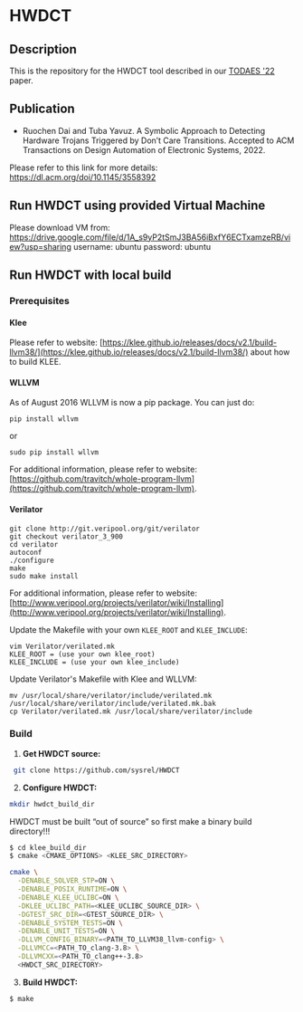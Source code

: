 # HWDCT
## Description
This is the repository for the HWDCT tool described in our [TODAES '22](https://dl.acm.org/doi/10.1145/3558392) paper.

## Publication
- Ruochen Dai and Tuba Yavuz. A Symbolic Approach to Detecting Hardware Trojans Triggered by Don’t Care Transitions. Accepted to ACM Transactions on Design Automation of Electronic Systems, 2022.

Please refer to this link for more details: https://dl.acm.org/doi/10.1145/3558392

## Run HWDCT using provided Virtual Machine
Please download VM from: https://drive.google.com/file/d/1A_s9yP2tSmJ3BA56iBxfY6ECTxamzeRB/view?usp=sharing
username: ubuntu
password: ubuntu

## Run HWDCT with local build
### Prerequisites
#### Klee
Please refer to website: [https://klee.github.io/releases/docs/v2.1/build-llvm38/](https://klee.github.io/releases/docs/v2.1/build-llvm38/) about 
how to build KLEE.

#### WLLVM

As of August 2016 WLLVM is now a pip package. You can just do:

```
pip install wllvm
```

or

```
sudo pip install wllvm
```

For additional information, please refer to website: [https://github.com/travitch/whole-program-llvm](https://github.com/travitch/whole-program-llvm).

#### Verilator

```
git clone http://git.veripool.org/git/verilator
git checkout verilator_3_900
cd verilator
autoconf
./configure
make
sudo make install
```
For additional information, please refer to website: [http://www.veripool.org/projects/verilator/wiki/Installing](http://www.veripool.org/projects/verilator/wiki/Installing).

Update the Makefile with your own `KLEE_ROOT` and `KLEE_INCLUDE`:

```
vim Verilator/verilated.mk
KLEE_ROOT = (use your own klee_root)
KLEE_INCLUDE = (use your own klee_include)
```

Update Verilator's Makefile with Klee and WLLVM:

```
mv /usr/local/share/verilator/include/verilated.mk /usr/local/share/verilator/include/verilated.mk.bak
cp Verilator/verilated.mk /usr/local/share/verilator/include
```



### Build

1. **Get HWDCT source:**

```bash
 git clone https://github.com/sysrel/HWDCT
```

2. **Configure HWDCT:**

```bash
mkdir hwdct_build_dir
```

HWDCT must be built “out of source” so first make a binary build directory!!!

```bash
$ cd klee_build_dir
$ cmake <CMAKE_OPTIONS> <KLEE_SRC_DIRECTORY>
```

```bash
cmake \
  -DENABLE_SOLVER_STP=ON \
  -DENABLE_POSIX_RUNTIME=ON \
  -DENABLE_KLEE_UCLIBC=ON \
  -DKLEE_UCLIBC_PATH=<KLEE_UCLIBC_SOURCE_DIR> \
  -DGTEST_SRC_DIR=<GTEST_SOURCE_DIR> \
  -DENABLE_SYSTEM_TESTS=ON \
  -DENABLE_UNIT_TESTS=ON \
  -DLLVM_CONFIG_BINARY=<PATH_TO_LLVM38_llvm-config> \
  -DLLVMCC=<PATH_TO_clang-3.8> \
  -DLLVMCXX=<PATH_TO_clang++-3.8>
  <HWDCT_SRC_DIRECTORY>
```

3. **Build HWDCT:**

```bash
$ make
```
